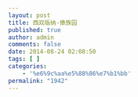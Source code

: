 ```yaml
---
layout: post
title: 西双版纳-傣族园
published: true
author: admin
comments: false
date: 2014-08-24 02:08:50
tags: [ ]
categories:
    - '%e6%9c%aa%e5%88%86%e7%b1%bb'
permalink: "1942"
---
```

[][1] [][2] [][3] [][4] [][5] [][6] [][7] [][8]

 [1]: http://xujianian.com/jx/wp-content/uploads/2014/09/9b5624d5c22a22830fe4d32933a63524.jpg
 [2]: http://xujianian.com/jx/wp-content/uploads/2014/09/049d201c64309797ff4299609ca4b8fe.jpg
 [3]: http://xujianian.com/jx/wp-content/uploads/2014/09/63feece5252da2003264a94944256a67.jpg
 [4]: http://xujianian.com/jx/wp-content/uploads/2014/09/0610b99ed8f544c3a650728cd366e62e.jpg
 [5]: http://xujianian.com/jx/wp-content/uploads/2014/09/45248bf5e83daf0c18fc80b8e742290e.jpg
 [6]: http://xujianian.com/jx/wp-content/uploads/2014/09/a2dc0b47daeca3dd2cd07737fc7543be.jpg
 [7]: http://xujianian.com/jx/wp-content/uploads/2014/09/a516a4b3e4deedc7b34e14a048198250.jpg
 [8]: http://xujianian.com/jx/wp-content/uploads/2014/09/a5874fcd02ea90a50c9a5aad2eb183a6.jpg